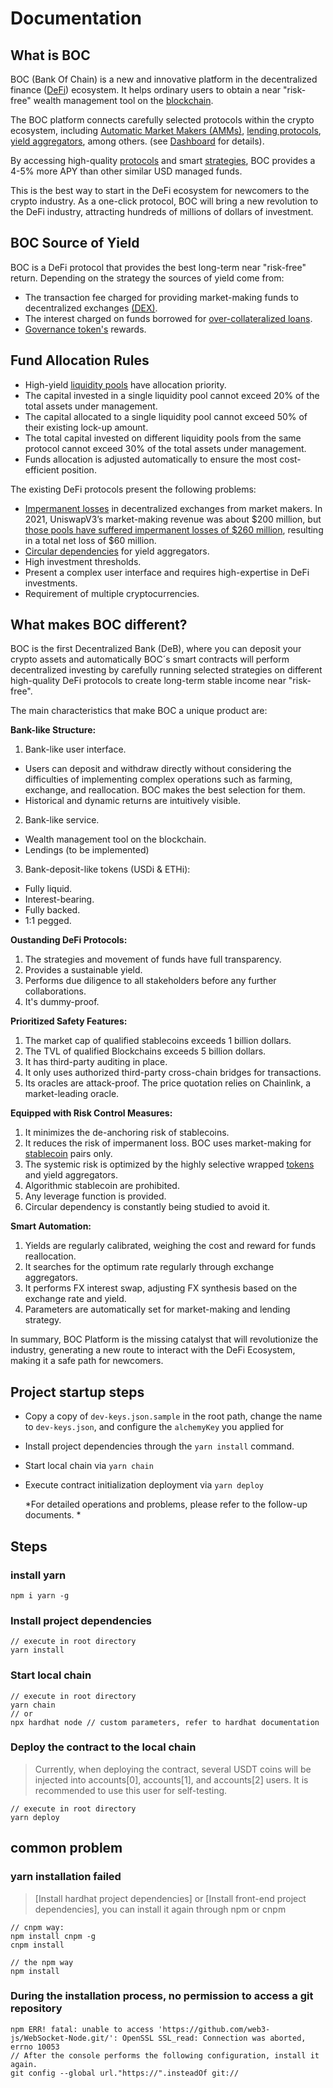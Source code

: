 # Documentation
## What is BOC

BOC (Bank Of Chain) is a new and innovative platform in the decentralized finance ([DeFi](../more/appendix.md#decentralized-finance-defi)) ecosystem. It helps ordinary users to obtain a near "risk-free" wealth management tool on the [blockchain](../more/appendix.md#blockchain-network).

The BOC platform connects carefully selected protocols within the crypto ecosystem, including [Automatic Market Makers (AMMs)](../more/appendix.md#automated-market-maker-amm), [lending protocols](../more/appendix.md#lending-protocol), [yield aggregators](../more/appendix.md#yield-aggregators), among others. (see [Dashboard](https://dashboard.bankofchain.io/#/) for details).

By accessing high-quality [protocols](../more/appendix.md#protocol) and smart [strategies](../more/appendix.md#strategy), BOC provides a 4-5% more APY than other similar USD managed funds.

This is the best way to start in the DeFi ecosystem for newcomers to the crypto industry. As a one-click protocol, BOC will bring a new revolution to the DeFi industry, attracting hundreds of millions of dollars of investment.

## BOC Source of Yield

BOC is a DeFi protocol that provides the best long-term near "risk-free" return. Depending on the strategy the sources of yield come from:

* The transaction fee charged for providing market-making funds to decentralized exchanges [(DEX)](../more/appendix.md#decentralized-exchanges-dexs).
* The interest charged on funds borrowed for [over-collateralized loans](../more/appendix.md#Over-collateralized-loans).
* [Governance token's](../more/appendix.md#governance-token) rewards.

## Fund Allocation Rules

* High-yield [liquidity pools](../more/appendix.md#liquidity-pool) have allocation priority.
* The capital invested in a single liquidity pool cannot exceed 20% of the total assets under management.
* The capital allocated to a single liquidity pool cannot exceed 50% of their existing lock-up amount.
* The total capital invested on different liquidity pools from the same protocol cannot exceed 30% of the total assets under management.
* Funds allocation is adjusted automatically to ensure the most cost-efficient position.

The existing DeFi protocols present the following problems:

* [Impermanent losses](../more/appendix.md#impermanent-loss) in decentralized exchanges from market makers. In 2021, UniswapV3’s market-making revenue was about $200 million, but [those pools have suffered impermanent losses of $260 million](https://cointelegraph.com/news/half-of-uniswap-v3-liquidity-providers-are-losing-money-new-research), resulting in a total net loss of $60 million.
* [Circular dependencies](../more/appendix.md#circular-dependencies) for yield aggregators.
* High investment thresholds.
* Present a complex user interface and requires high-expertise in DeFi investments.
* Requirement of multiple cryptocurrencies.

## What makes BOC different?

BOC is the first Decentralized Bank (DeB), where you can deposit your crypto assets and automatically BOC´s smart contracts will perform decentralized investing by carefully running selected strategies on different high-quality DeFi protocols to create long-term stable income near "risk-free".

The main characteristics that make BOC a unique product are:

**Bank-like Structure:**

1. Bank-like user interface.
  * Users can deposit and withdraw directly without considering the difficulties of implementing complex operations such as farming, exchange, and reallocation. BOC makes the best selection for them.
  * Historical and dynamic returns are intuitively visible.
2. Bank-like service.
  * Wealth management tool on the blockchain.
  * Lendings (to be implemented)
3. Bank-deposit-like tokens (USDi & ETHi):
  * Fully liquid.
  * Interest-bearing.
  * Fully backed.
  * 1:1 pegged.

**Oustanding DeFi Protocols:**

1. The strategies and movement of funds have full transparency.
2. Provides a sustainable yield.
3. Performs due diligence to all stakeholders before any further collaborations.
4. It's dummy-proof.

**Prioritized Safety Features:**

1. The market cap of qualified stablecoins exceeds 1 billion dollars.
2. The TVL of qualified Blockchains exceeds 5 billion dollars.
3. It has third-party auditing in place.
4. It only uses authorized third-party cross-chain bridges for transactions.
5. Its oracles are attack-proof. The price quotation relies on Chainlink, a market-leading oracle.

**Equipped with Risk Control Measures:**

1. It minimizes the de-anchoring risk of stablecoins.
2. It reduces the risk of impermanent loss. BOC uses market-making for [stablecoin](../more/appendix.md#stablecoin) pairs only.
3. The systemic risk is optimized by the highly selective wrapped [tokens](../more/appendix.md#token) and yield aggregators.
4. Algorithmic stablecoin are prohibited.
5. Any leverage function is provided.
6. Circular dependency is constantly being studied to avoid it.

**Smart Automation:**

1. Yields are regularly calibrated, weighing the cost and reward for funds reallocation.
2. It searches for the optimum rate regularly through exchange aggregators.
3. It performs FX interest swap, adjusting FX synthesis based on the exchange rate and yield.
4. Parameters are automatically set for market-making and lending strategy.

In summary, BOC Platform is the missing catalyst that will revolutionize the industry, generating a new route to interact with the DeFi Ecosystem, making it a safe path for newcomers.

## Project startup steps

* Copy a copy of `dev-keys.json.sample` in the root path, change the name to `dev-keys.json`, and configure the `alchemyKey` you applied for
* Install project dependencies through the `yarn install` command.
* Start local chain via `yarn chain`
* Execute contract initialization deployment via `yarn deploy`

  *For detailed operations and problems, please refer to the follow-up documents. *

## Steps
### install yarn

````
npm i yarn -g
````

### Install project dependencies

````
// execute in root directory
yarn install
````

### Start local chain

````
// execute in root directory
yarn chain
// or
npx hardhat node // custom parameters, refer to hardhat documentation
````
### Deploy the contract to the local chain

> Currently, when deploying the contract, several USDT coins will be injected into accounts[0], accounts[1], and accounts[2] users. It is recommended to use this user for self-testing.

````
// execute in root directory
yarn deploy
````
## common problem

### yarn installation failed

> [Install hardhat project dependencies] or [Install front-end project dependencies], you can install it again through npm or cnpm

````
// cnpm way:
npm install cnpm -g
cnpm install

// the npm way
npm install
````

### During the installation process, no permission to access a git repository

````
npm ERR! fatal: unable to access 'https://github.com/web3-js/WebSocket-Node.git/': OpenSSL SSL_read: Connection was aborted, errno 10053
// After the console performs the following configuration, install it again.
git config --global url."https://".insteadOf git://
````